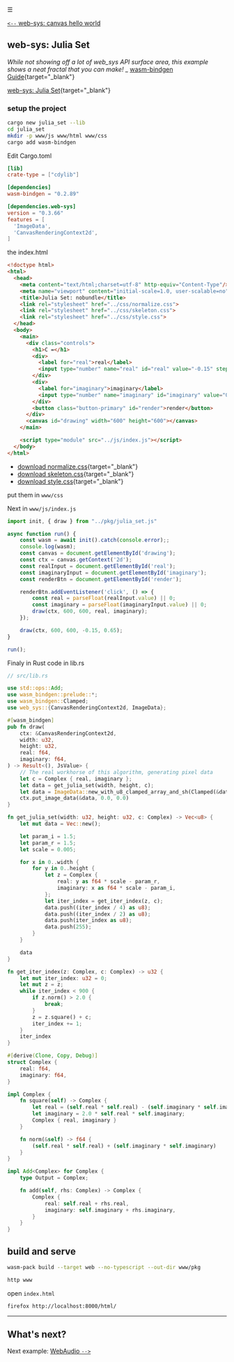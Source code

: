 
<div class="navbar"><a class="openbtn" onclick="openNav()">&#9776;</a></div>
<main>

[`<--` web-sys: canvas hello world](./011.canvas.html)

## web-sys: Julia Set

*While not showing off a lot of web_sys API surface area, this example shows a neat fractal that you can make!*
   _ [wasm-bindgen Guide](https://rustwasm.github.io/wasm-bindgen/examples/julia.html){target="_blank"}

[web-sys: Julia Set](https://github.com/rustwasm/wasm-bindgen/tree/master/examples/julia_set){target="_blank"}


### setup the project

```sh
cargo new julia_set --lib
cd julia_set
mkdir -p www/js www/html www/css
cargo add wasm-bindgen

```

Edit Cargo.toml

```toml
[lib]
crate-type = ["cdylib"]

[dependencies]
wasm-bindgen = "0.2.89"

[dependencies.web-sys]
version = "0.3.66"
features = [
  'ImageData',
  'CanvasRenderingContext2d',
]
```

the index.html


```html
<!doctype html>
<html>
  <head>
    <meta content="text/html;charset=utf-8" http-equiv="Content-Type"/>
    <meta name="viewport" content="initial-scale=1.0, user-scalable=no"/>
    <title>Julia Set: nobundle</title>
    <link rel="stylesheet" href="../css/normalize.css">
    <link rel="stylesheet" href="../css/skeleton.css">
    <link rel="stylesheet" href="../css/style.css">
  </head>
  <body>
    <main>
      <div class="controls">
        <h1>C =</h1>
        <div>
          <label for="real">real</label>
          <input type="number" name="real" id="real" value="-0.15" step="0.001">
        </div>
        <div>
          <label for="imaginary">imaginary</label>
          <input type="number" name="imaginary" id="imaginary" value="0.65" step="0.001">
        </div>
        <button class="button-primary" id="render">render</button>
      </div>
      <canvas id="drawing" width="600" height="600"></canvas>
    </main>

    <script type="module" src="../js/index.js"></script>
  </body>
</html>
```
- [download normalize.css](https://raw.githubusercontent.com/rustwasm/wasm-bindgen/main/examples/julia_set/styles/normalize.css){target="_blank"}  
- [download skeleton.css](https://raw.githubusercontent.com/rustwasm/wasm-bindgen/main/examples/julia_set/styles/skeleton.css){target="_blank"}  
- [download style.css](https://raw.githubusercontent.com/rustwasm/wasm-bindgen/main/examples/julia_set/styles/style.css){target="_blank"}

put them in `www/css`

Next in `www/js/index.js`

```js
import init, { draw } from "../pkg/julia_set.js"

async function run() {
    const wasm = await init().catch(console.error);;
    console.log(wasm);
    const canvas = document.getElementById('drawing');
    const ctx = canvas.getContext('2d');
    const realInput = document.getElementById('real');
    const imaginaryInput = document.getElementById('imaginary');
    const renderBtn = document.getElementById('render');

    renderBtn.addEventListener('click', () => {
        const real = parseFloat(realInput.value) || 0;
        const imaginary = parseFloat(imaginaryInput.value) || 0;
        draw(ctx, 600, 600, real, imaginary);
    });

    draw(ctx, 600, 600, -0.15, 0.65);
}

run();
```

Finaly in Rust code in lib.rs

```rust
// src/lib.rs

use std::ops::Add;
use wasm_bindgen::prelude::*;
use wasm_bindgen::Clamped;
use web_sys::{CanvasRenderingContext2d, ImageData};

#[wasm_bindgen]
pub fn draw(
    ctx: &CanvasRenderingContext2d,
    width: u32,
    height: u32,
    real: f64,
    imaginary: f64,
) -> Result<(), JsValue> {
    // The real workhorse of this algorithm, generating pixel data
    let c = Complex { real, imaginary };
    let data = get_julia_set(width, height, c);
    let data = ImageData::new_with_u8_clamped_array_and_sh(Clamped(&data), width, height)?;
    ctx.put_image_data(&data, 0.0, 0.0)
}

fn get_julia_set(width: u32, height: u32, c: Complex) -> Vec<u8> {
    let mut data = Vec::new();

    let param_i = 1.5;
    let param_r = 1.5;
    let scale = 0.005;

    for x in 0..width {
        for y in 0..height {
            let z = Complex {
                real: y as f64 * scale - param_r,
                imaginary: x as f64 * scale - param_i,
            };
            let iter_index = get_iter_index(z, c);
            data.push((iter_index / 4) as u8);
            data.push((iter_index / 2) as u8);
            data.push(iter_index as u8);
            data.push(255);
        }
    }

    data
}

fn get_iter_index(z: Complex, c: Complex) -> u32 {
    let mut iter_index: u32 = 0;
    let mut z = z;
    while iter_index < 900 {
        if z.norm() > 2.0 {
            break;
        }
        z = z.square() + c;
        iter_index += 1;
    }
    iter_index
}

#[derive(Clone, Copy, Debug)]
struct Complex {
    real: f64,
    imaginary: f64,
}

impl Complex {
    fn square(self) -> Complex {
        let real = (self.real * self.real) - (self.imaginary * self.imaginary);
        let imaginary = 2.0 * self.real * self.imaginary;
        Complex { real, imaginary }
    }

    fn norm(&self) -> f64 {
        (self.real * self.real) + (self.imaginary * self.imaginary)
    }
}

impl Add<Complex> for Complex {
    type Output = Complex;

    fn add(self, rhs: Complex) -> Complex {
        Complex {
            real: self.real + rhs.real,
            imaginary: self.imaginary + rhs.imaginary,
        }
    }
}

```

## build and serve

```sh
wasm-pack build --target web --no-typescript --out-dir www/pkg

http www
```

open `index.html`

```sh
firefox http://localhost:8000/html/
```
---


## What's next?

Next example: [WebAudio `-->`](./013.webaudio.html)

</main>
<script src="https://lerina.github.io/js/toc.js"></script>
<script>
let anchor= document.createElement('a');
anchor.href="javascript:closeNav()"; //void(0)"; //anchor[0].onclick = closeNav();
anchor.className = "closebtn";  
anchor.innerHTML="&times;";
document.getElementById("TOC").prepend(anchor);

let navCrumbs= document.createElement('div');
navCrumbs.className = "hover-nav";
navCrumbs.innerHTML = `
<div class="hover-nav">
<ul>
<li><a href="../../../../index.html">⇦ home</a></li>
<li><a href="../index.html">hello_world</a></li>
</ul>
</div>`;
document.getElementById("TOC").prepend(navCrumbs); 
</script>
